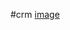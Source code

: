 #crm
[image](https://user-images.githubusercontent.com/97217108/215111390-4458c847-493d-4876-a5f5-d5e49293c10a.png)
